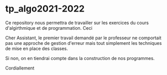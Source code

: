 # tp_algo2021-2022
Ce repository nous permettra de travailler sur les exercices du cours d'algirthmique et de programmation. Ceci 

Cher Assistant, 
le premier travail demandé par le professeur ne comportait pas une approche 
de gestion d'erreur mais tout simplement les techniques de mise en place des classes.

Si non, on en tiendrai compte dans la construction de nos programmes.


Cordiallement 
